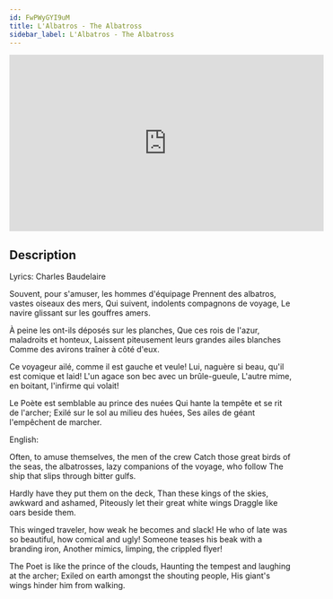 ```yaml
---
id: FwPWyGYI9uM
title: L'Albatros - The Albatross
sidebar_label: L'Albatros - The Albatross
---
```


<iframe
  width="560"
  height="315"
  src="https://www.youtube.com/embed/FwPWyGYI9uM"
  title="YouTube video player"
  frameborder="0"
  allow="accelerometer; autoplay; clipboard-write; encrypted-media; gyroscope; picture-in-picture; web-share"
  referrerpolicy="strict-origin-when-cross-origin"
  allowfullscreen
></iframe>

## Description

Lyrics: Charles Baudelaire

Souvent, pour s'amuser, les hommes d'équipage
Prennent des albatros, vastes oiseaux des mers,
Qui suivent, indolents compagnons de voyage,
Le navire glissant sur les gouffres amers.

À peine les ont-ils déposés sur les planches,
Que ces rois de l'azur, maladroits et honteux,
Laissent piteusement leurs grandes ailes blanches
Comme des avirons traîner à côté d'eux.

Ce voyageur ailé, comme il est gauche et veule!
Lui, naguère si beau, qu'il est comique et laid!
L'un agace son bec avec un brûle-gueule,
L'autre mime, en boitant, l'infirme qui volait!

Le Poète est semblable au prince des nuées
Qui hante la tempête et se rit de l'archer;
Exilé sur le sol au milieu des huées,
Ses ailes de géant l'empêchent de marcher.

English:

Often, to amuse themselves, the men of the crew
Catch those great birds of the seas, the albatrosses,
lazy companions of the voyage, who follow
The ship that slips through bitter gulfs.

Hardly have they put them on the deck,
Than these kings of the skies, awkward and ashamed,
Piteously let their great white wings
Draggle like oars beside them.

This winged traveler, how weak he becomes and slack!
He who of late was so beautiful, how comical and ugly!
Someone teases his beak with a branding iron,
Another mimics, limping, the crippled flyer!

The Poet is like the prince of the clouds,
Haunting the tempest and laughing at the archer;
Exiled on earth amongst the shouting people,
His giant's wings hinder him from walking.
